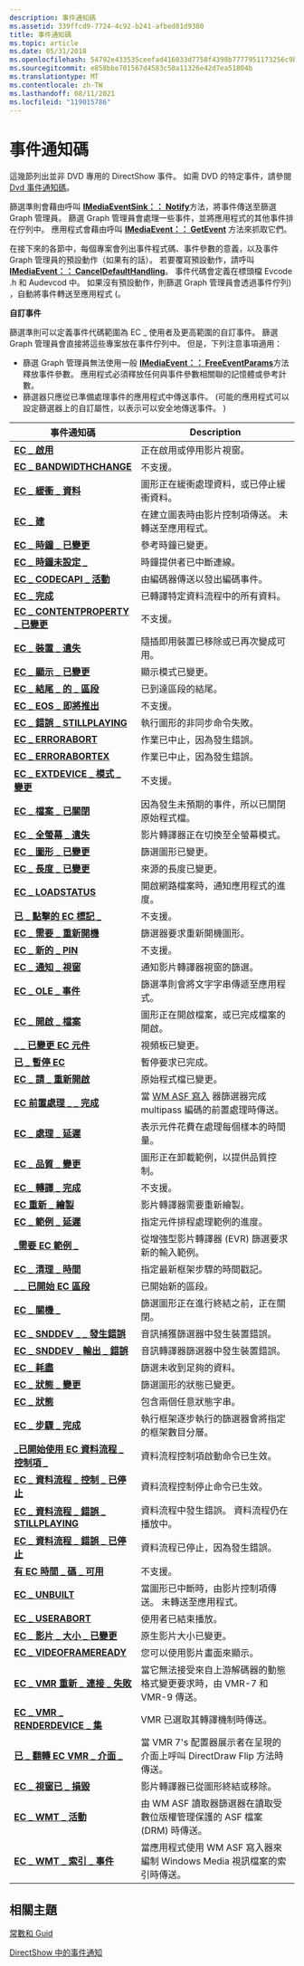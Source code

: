```yaml
---
description: 事件通知碼
ms.assetid: 339ffcd9-7724-4c92-b241-afbed81d9380
title: 事件通知碼
ms.topic: article
ms.date: 05/31/2018
ms.openlocfilehash: 54792e433535ceefad416033d7758f4398b7777951173256c9be9b83913d61f2
ms.sourcegitcommit: e858bbe701567d4583c50a11326e42d7ea51804b
ms.translationtype: MT
ms.contentlocale: zh-TW
ms.lasthandoff: 08/11/2021
ms.locfileid: "119015786"
---
```

# <a name="event-notification-codes"></a>事件通知碼

這幾節列出並非 DVD 專用的 DirectShow 事件。 如需 DVD 的特定事件，請參閱 [Dvd 事件通知碼](dvd-notification-codes.md)。

篩選準則會藉由呼叫 [**IMediaEventSink：： Notify**](/windows/desktop/api/Strmif/nf-strmif-imediaeventsink-notify)方法，將事件傳送至篩選 Graph 管理員。 篩選 Graph 管理員會處理一些事件，並將應用程式的其他事件排在佇列中。 應用程式會藉由呼叫 [**IMediaEvent：： GetEvent**](/windows/desktop/api/Control/nf-control-imediaevent-getevent) 方法來抓取它們。

在接下來的各節中，每個專案會列出事件程式碼、事件參數的意義，以及事件 Graph 管理員的預設動作（如果有的話）。 若要覆寫預設動作，請呼叫 [**IMediaEvent：： CancelDefaultHandling**](/windows/desktop/api/Control/nf-control-imediaevent-canceldefaulthandling)。 事件代碼會定義在標頭檔 Evcode .h 和 Audevcod 中。 如果沒有預設動作，則篩選 Graph 管理員會透過事件佇列) ，自動將事件轉送至應用程式 (。

**自訂事件**

篩選準則可以定義事件代碼範圍為 EC \_ 使用者及更高範圍的自訂事件。 篩選 Graph 管理員會直接將這些專案放在事件佇列中。 但是，下列注意事項適用：

-   篩選 Graph 管理員無法使用一般 [**IMediaEvent：： FreeEventParams**](/windows/desktop/api/Control/nf-control-imediaevent-freeeventparams)方法釋放事件參數。 應用程式必須釋放任何與事件參數相關聯的記憶體或參考計數。
-   篩選器只應從已準備處理事件的應用程式中傳送事件。  (可能的應用程式可以設定篩選器上的自訂屬性，以表示可以安全地傳送事件。 ) 



| 事件通知碼                                                 | Description                                                                                                               |
|-------------------------------------------------------------------------|---------------------------------------------------------------------------------------------------------------------------|
| [**EC \_ 啟用**](ec-activate.md)                                     | 正在啟用或停用影片視窗。                                                                         |
| [**EC \_ BANDWIDTHCHANGE**](ec-bandwidthchange.md)                       | 不支援。                                                                                                            |
| [**EC \_ 緩衝 \_ 資料**](ec-buffering-data.md)                        | 圖形正在緩衝處理資料，或已停止緩衝資料。                                                               |
| [**EC \_ 建**](ec-built.md)                                           | 在建立圖表時由影片控制項傳送。 未轉送至應用程式。                                     |
| [**EC \_ 時鐘 \_ 已變更**](ec-clock-changed.md)                          | 參考時鐘已變更。                                                                                          |
| [**EC \_ 時鐘未設定 \_**](ec-clock-unset.md)                              | 時鐘提供者已中斷連線。                                                                                      |
| [**EC \_ CODECAPI \_ 活動**](ec-codecapi-event.md)                        | 由編碼器傳送以發出編碼事件。                                                                           |
| [**EC \_ 完成**](ec-complete.md)                                     | 已轉譯特定資料流程中的所有資料。                                                                      |
| [**EC \_ CONTENTPROPERTY \_ 已變更**](ec-contentproperty-changed.md)      | 不支援。                                                                                                            |
| [**EC \_ 裝置 \_ 遺失**](ec-device-lost.md)                              | 隨插即用裝置已移除或已再次變成可用。                                                         |
| [**EC \_ 顯示 \_ 已變更**](ec-display-changed.md)                      | 顯示模式已變更。                                                                                             |
| [**EC \_ 結尾 \_ 的 \_ 區段**](ec-end-of-segment.md)                       | 已到達區段的結尾。                                                                                    |
| [**EC \_ EOS \_ 即將推出**](ec-eos-soon.md)                                    | 不支援。                                                                                                            |
| [**EC \_ 錯誤 \_ STILLPLAYING**](ec-error-stillplaying.md)                | 執行圖形的非同步命令失敗。                                                                      |
| [**EC \_ ERRORABORT**](ec-errorabort.md)                                 | 作業已中止，因為發生錯誤。                                                                             |
| [**EC \_ ERRORABORTEX**](ec-errorabortex.md)                             | 作業已中止，因為發生錯誤。                                                                             |
| [**EC \_ EXTDEVICE \_ 模式 \_ 變更**](ec-extdevice-mode-change.md)         | 不支援。                                                                                                            |
| [**EC \_ 檔案 \_ 已關閉**](ec-file-closed.md)                              | 因為發生未預期的事件，所以已關閉原始程式檔。                                                                |
| [**EC \_ 全螢幕 \_ 遺失**](ec-fullscreen-lost.md)                      | 影片轉譯器正在切換至全螢幕模式。                                                                  |
| [**EC \_ 圖形 \_ 已變更**](ec-graph-changed.md)                          | 篩選圖形已變更。                                                                                             |
| [**EC \_ 長度 \_ 已變更**](ec-length-changed.md)                        | 來源的長度已變更。                                                                                       |
| [**EC \_ LOADSTATUS**](ec-loadstatus.md)                                 | 開啟網路檔案時，通知應用程式的進度。                                                         |
| [**已 \_ 點擊的 EC 標記 \_**](ec-marker-hit.md)                                | 不支援。                                                                                                            |
| [**EC \_ 需要 \_ 重新開機**](ec-need-restart.md)                            | 篩選器要求重新開機圖形。                                                                       |
| [**EC \_ 新的 \_ PIN**](ec-new-pin.md)                                      | 不支援。                                                                                                            |
| [**EC \_ 通知 \_ 視窗**](ec-notify-window.md)                          | 通知影片轉譯器視窗的篩選。                                                                         |
| [**EC \_ OLE \_ 事件**](ec-ole-event.md)                                  | 篩選準則會將文字字串傳遞至應用程式。                                                                     |
| [**EC \_ 開啟 \_ 檔案**](ec-opening-file.md)                            | 圖形正在開啟檔案，或已完成檔案的開啟。                                                              |
| [**\_ \_ 已變更 EC 元件**](ec-palette-changed.md)                      | 視頻板已變更。                                                                                            |
| [**已 \_ 暫停 EC**](ec-paused.md)                                         | 暫停要求已完成。                                                                                            |
| [**EC \_ 請 \_ 重新開啟**](ec-please-reopen.md)                          | 原始程式檔已變更。                                                                                              |
| [**EC 前置處理 \_ \_ 完成**](ec-preprocess-complete.md)              | 當 [WM ASF 寫入](wm-asf-writer-filter.md) 器篩選器完成 multipass 編碼的前置處理時傳送。 |
| [**EC \_ 處理 \_ 延遲**](ec-processing-latency.md)                | 表示元件花費在處理每個樣本的時間量。                                           |
| [**EC \_ 品質 \_ 變更**](ec-quality-change.md)                        | 圖形正在卸載範例，以提供品質控制。                                                                       |
| [**EC \_ 轉譯 \_ 完成**](ec-render-finished.md)                      | 不支援。                                                                                                            |
| [**EC 重新 \_ 繪製**](ec-repaint.md)                                       | 影片轉譯器需要重新繪製。                                                                                      |
| [**EC \_ 範例 \_ 延遲**](ec-sample-latency.md)                        | 指定元件排程處理範例的進度。                                                  |
| [**\_需要 EC 範例 \_**](ec-sample-needed.md)                          | 從增強型影片轉譯器 (EVR) 篩選要求新的輸入範例。                                                |
| [**EC \_ 清理 \_ 時間**](ec-scrub-time.md)                                | 指定最新框架步驟的時間戳記。                                                                  |
| [**\_ \_ 已開始 EC 區段**](ec-segment-started.md)                      | 已開始新的區段。                                                                                                |
| [**EC \_ 關機 \_**](ec-shutting-down.md)                          | 篩選圖形正在進行終結之前，正在關閉。                                                              |
| [**EC \_ SNDDEV \_ \_ 發生錯誤**](ec-snddev-in-error.md)                     | 音訊捕獲篩選器中發生裝置錯誤。                                                                   |
| [**EC \_ SNDDEV \_ 輸出 \_ 錯誤**](ec-snddev-out-error.md)                   | 音訊轉譯器篩選器中發生裝置錯誤。                                                                  |
| [**EC \_ 耗盡**](ec-starvation.md)                                 | 篩選未收到足夠的資料。                                                                                    |
| [**EC \_ 狀態 \_ 變更**](ec-state-change.md)                            | 篩選圖形的狀態已變更。                                                                                       |
| [**EC \_ 狀態**](ec-status.md)                                         | 包含兩個任意狀態字串。                                                                                    |
| [**EC \_ 步驟 \_ 完成**](ec-step-complete.md)                          | 執行框架逐步執行的篩選器會將指定的框架數目分層。                                            |
| [**\_已開始使用 EC 資料流程 \_ 控制項 \_**](ec-stream-control-started.md)       | 資料流程控制項啟動命令已生效。                                                                          |
| [**EC \_ 資料流程 \_ 控制 \_ 已停止**](ec-stream-control-stopped.md)       | 資料流程控制停止命令已生效。                                                                           |
| [**EC \_ 資料流程 \_ 錯誤 \_ STILLPLAYING**](ec-stream-error-stillplaying.md) | 資料流程中發生錯誤。 資料流程仍在播放中。                                                           |
| [**EC \_ 資料流程 \_ 錯誤 \_ 已停止**](ec-stream-error-stopped.md)           | 資料流程已停止，因為發生錯誤。                                                                                 |
| [**有 EC 時間 \_ 碼 \_ 可用**](ec-timecode-available.md)                | 不支援。                                                                                                            |
| [**EC \_ UNBUILT**](ec-unbuilt.md)                                       | 當圖形已中斷時，由影片控制項傳送。 未轉送至應用程式。                                 |
| [**EC \_ USERABORT**](ec-userabort.md)                                   | 使用者已結束播放。                                                                                         |
| [**EC \_ 影片 \_ 大小 \_ 已變更**](ec-video-size-changed.md)               | 原生影片大小已變更。                                                                                        |
| [**EC \_ VIDEOFRAMEREADY**](ec-videoframeready.md)                       | 您可以使用影片畫面來顯示。                                                                                       |
| [**EC \_ VMR 重新 \_ 連接 \_ 失敗**](ec-vmr-reconnection-failed.md)     | 當它無法接受來自上游解碼器的動態格式變更要求時，由 VMR-7 和 VMR-9 傳送。   |
| [**EC \_ VMR \_ RENDERDEVICE \_ 集**](ec-vmr-renderdevice-set.md)           | VMR 已選取其轉譯機制時傳送。                                                                   |
| [**已 \_ 翻轉 EC VMR \_ 介面 \_**](ec-vmr-surface-flipped.md)             | 當 VMR 7's 配置器展示者在呈現的介面上呼叫 DirectDraw Flip 方法時傳送。           |
| [**EC \_ 視窗已 \_ 損毀**](ec-window-destroyed.md)                    | 影片轉譯器已從圖形終結或移除。                                                               |
| [**EC \_ WMT \_ 活動**](ec-wmt-event.md)                                  | 由 WM ASF 讀取器篩選器在讀取受數位版權管理保護的 ASF 檔案 (DRM) 時傳送。                    |
| [**EC \_ WMT \_ 索引 \_ 事件**](ec-wmt-index-event.md)                     | 當應用程式使用 WM ASF 寫入器來編制 Windows Media 視訊檔案的索引時傳送。                                       |



 

## <a name="related-topics"></a>相關主題

<dl> <dt>

[常數和 Guid](constants-and-guids.md)
</dt> <dt>

[DirectShow 中的事件通知](event-notification-in-directshow.md)
</dt> </dl>

 

 



